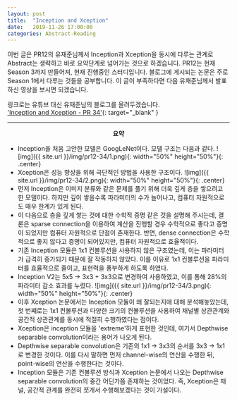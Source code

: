 ```yaml
---
layout: post
title:  "Inception and Xception"
date:   2019-11-26 17:00:00
categories: Abstract-Reading
---
```

이번 글은 PR12의 유재준님께서 Inception과 Xception을 동시에 다루는 관계로 Abstract는 생략하고 바로 요약단계로 넘어가는 것으로 하겠습니다. PR12는 현재 Season 3까지 만들어져, 현재 진행중인 스터디입니다. 블로그에 게시되는 논문은 주로 Season 1에서 다루는 것들을 공부합니다. 이 글이 부족하다면 다음 유재준님께서 발표하신 영상을 보시면 되겠습니다. <br>

링크로는 유튜브 대신 유재준님의 블로그를 올려두겠습니다. <br>
['Inception and Xception - PR 34'](http://jaejunyoo.blogspot.com/2018/02/pr12-video-34-inception-and-xception.html){: target="_blank" }<br>
<hr>

**<center>요약</center>**
+ Inception을 처음 고안한 모델은 GoogLeNet이다. 모델 구조는 다음과 같다.
![img]({{ site.url }}/img/pr12-34/1.png){: width="50%" height="50%"}{: .center}
+ Xception은 성능 향상을 위해 극단적인 방법을 사용한 구조이다.
![img]({{ site.url }}/img/pr12-34/2.png){: width="50%" height="50%"}{: .center}
+ 먼저 Inception은 이미지 분류와 같은 문제를 풀기 위해 더욱 깊게 층을 쌓으려고 한 모델이다. 하지만 깊이 쌓을수록 파라미터의 수가 늘어나고, 컴퓨터 자원적으로도 매우 한계가 있게 된다.
+ 이 다음으로 층을 깊게 쌓는 것에 대한 수학적 증명 같은 것을 설명해 주시는데, 결론은 sparse connection을 이용하여 계산을 진행할 경우 수학적으로 좋다고 증명이 되었지만 컴퓨터 자원적으로 단점이 존재한다. 반면, dense connection은 수학적으로 좋지 않다고 증명이 되어있지만, 컴퓨터 자원적으로 효율적이다.
+ 기존 Inception 모듈은 1x1 컨볼루션을 사용하지 않은 구조였는데, 이는 파라미터가 급격히 증가되기 때문에 잘 작동하지 않았다. 이를 이유로 1x1 컨볼루션을 파라미터를 효율적으로 줄이고, 표현력을 풍부하게 하도록 하였다.
+ Inception V2는 5x5 -> 3x3 + 3x3으로 변경하여 사용하였고, 이를 통해 28%의 파라미터 감소 효과를 누렸다.
![img]({{ site.url }}/img/pr12-34/3.png){: width="50%" height="50%"}{: .center}
+ 이후 Xception 논문에서는 Inception 모듈이 왜 잘되는지에 대해 분석해놓았는데, 첫 번쨰로는 1x1 컨볼루션과 다양한 크기의 컨볼루션을 사용하여 채널별 상관관계와 공간적 상관관계를 동시에 적절히 수행하였다는 점이다.
+ Xception은 inception 모듈을 'extreme'하게 표현한 것인데, 여기서 Depthwise separable convolution이라는 용어가 나오게 된다.
+ Depthwise separable convolution은 기존의 1x1 -> 3x3의 순서를 3x3 -> 1x1로 변경한 것이다. 이를 다시 말하면 먼저 channel-wise의 연산을 수행한 뒤, point-wise의 연산을 수행한다는 것이다.
+ Inception 모듈은 기존 컨볼루션 방식과 Xception 논문에서 나오는 Depthwise separable convolution의 중간 어딘가쯤 존재하는 것이었다. 즉, Xception은 채널, 공간적 관계를 완전히 쪼개서 수행해보겠다는 것이 가설이다.
